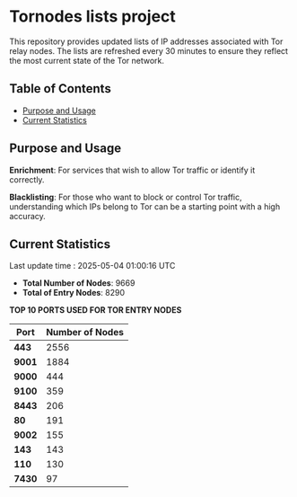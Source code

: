 # Tornodes lists project

This repository provides updated lists of IP addresses associated with Tor relay nodes. The lists are refreshed every 30 minutes to ensure they reflect the most current state of the Tor network.

## Table of Contents

- [Purpose and Usage](#purpose-and-usage)
- [Current Statistics](#current-statistics)


## Purpose and Usage

**Enrichment**: For services that wish to allow Tor traffic or identify it correctly.

**Blacklisting**: For those who want to block or control Tor traffic, understanding which IPs belong to Tor can be a starting point with a high accuracy.

## Current Statistics

Last update time : 2025-05-04 01:00:16 UTC

- **Total Number of Nodes**: 9669
- **Total of Entry Nodes**: 8290

**TOP 10 PORTS USED FOR TOR ENTRY NODES**

| **Port** | **Number of Nodes** |
|------|-----------------|
| **443**   | 2556  |
| **9001**   | 1884  |
| **9000**   | 444  |
| **9100**   | 359  |
| **8443**   | 206  |
| **80**   | 191  |
| **9002**   | 155  |
| **143**   | 143  |
| **110**   | 130  |
| **7430**   | 97  |


